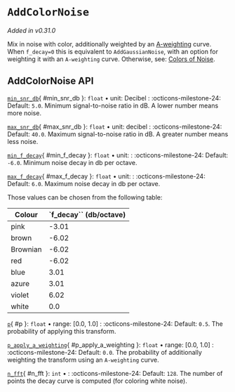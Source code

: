 # `AddColorNoise`

_Added in v0.31.0_

Mix in noise with color, additionally weighted by an [A-weighting](https://en.wikipedia.org/wiki/A-weighting) curve. When `f_decay=0` this is equivalent to `AddGaussianNoise`, with an option for weighting it with an `A-weighting` curve. Otherwise, see: [Colors of Noise](https://en.wikipedia.org/wiki/Colors_of_noise).


## AddColorNoise API


[`min_snr_db`](#min_snr_db){ #min_snr_db }: `float` • unit: Decibel
:   :octicons-milestone-24: Default: `5.0`. Minimum signal-to-noise ratio in dB. A lower
    number means more noise.

[`max_snr_db`](#max_snr_db){ #max_snr_db }: `float` • unit: decibel
:   :octicons-milestone-24: Default: `40.0`. Maximum signal-to-noise ratio in dB. A
    greater number means less noise.

[`min_f_decay`](#min_f_decay){ #min_f_decay }: `float` • unit: 
:   :octicons-milestone-24: Default: `-6.0`. Minimum noise decay in db per octave.

[`max_f_decay`](#max_f_decay){ #max_f_decay }: `float` • unit: 
:   :octicons-milestone-24: Default: `6.0`. Maximum noise decay in db per octave.

Those values can be chosen from the following table:

| Colour   | `f_decay`` (db/octave)|
|----------|-----------------------|
| pink     |                 -3.01 |
| brown    |                 -6.02 |
| Brownian |                 -6.02 |
| red      |                 -6.02 |
| blue     |                  3.01 |
| azure    |                  3.01 |
| violet   |                  6.02 |
| white    |                   0.0 |


[`p`](#p){ #p }: `float` • range: [0.0, 1.0]
:   :octicons-milestone-24: Default: `0.5`. The probability of applying this transform.



[`p_apply_a_weighting`](#p_apply_a_weighting){ #p_apply_a_weighting }: `float` • range: [0.0, 1.0]
:   :octicons-milestone-24: Default: `0.0`. The probability of additionally weighting the transform using an `A-weighting` curve.

[`n_fft`](#n_fft){ #n_fft }: `int` • 
:   :octicons-milestone-24: Default: `128`. The number of points the decay curve is computed (for coloring white noise).

